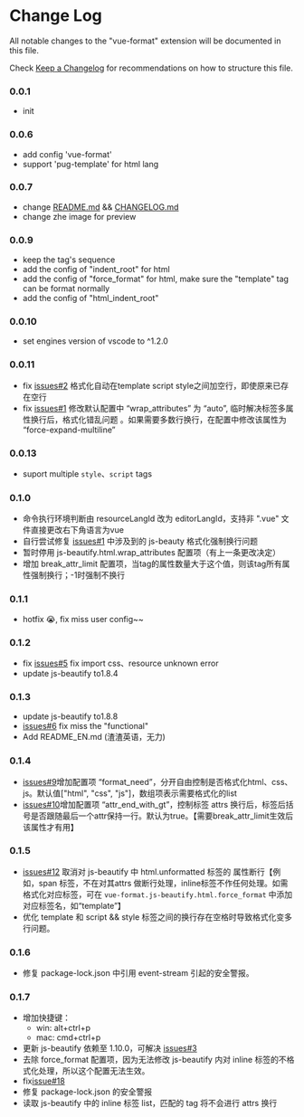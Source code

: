 # Change Log
All notable changes to the "vue-format" extension will be documented in this file.

Check [Keep a Changelog](http://keepachangelog.com/) for recommendations on how to structure this file.

### 0.0.1
- init

### 0.0.6
- add config 'vue-format'
- support 'pug-template' for html lang

### 0.0.7
- change [README.md](https://github.com/win7killer/vue-format/blob/master/README.md) && [CHANGELOG.md](https://github.com/win7killer/vue-format/blob/master/CHANGELOG.md)
- change zhe image for preview

### 0.0.9
- keep the tag's sequence
- add the config of "indent_root" for html
- add the config of "force_format" for html, make sure the "template" tag can be format normally
- add the config of "html_indent_root"

### 0.0.10
- set engines version of vscode to ^1.2.0

### 0.0.11
- fix [issues#2](https://github.com/win7killer/vue-format/issues/2) 格式化自动在template script style之间加空行，即使原来已存在空行
- fix [issues#1](https://github.com/win7killer/vue-format/issues/1) 修改默认配置中 “wrap_attributes” 为 “auto”, 临时解决标签多属性换行后，格式化错乱问题 。如果需要多数行换行，在配置中修改该属性为 “force-expand-multiline”

### 0.0.13
- suport multiple `style`、`script` tags

### 0.1.0
- 命令执行环境判断由 resourceLangId 改为 editorLangId，支持非 ".vue" 文件直接更改右下角语言为vue
- 自行尝试修复 [issues#1](https://github.com/win7killer/vue-format/issues/1) 中涉及到的 js-beauty 格式化强制换行问题
- 暂时停用 js-beautify.html.wrap_attributes 配置项（有上一条更改决定）
- 增加 break_attr_limit 配置项，当tag的属性数量大于这个值，则该tag所有属性强制换行；-1时强制不换行

### 0.1.1
- hotfix 😭, fix miss user config~~

### 0.1.2
- fix [issues#5](https://github.com/win7killer/vue-format/issues/5) fix import css、resource unknown error
- update js-beautify to1.8.4

### 0.1.3
- update js-beautify to1.8.8
- [issues#6](https://github.com/win7killer/vue-format/issues/5) fix miss the "functional"
- Add README_EN.md (渣渣英语，无力)

### 0.1.4
- [issues#9](https://github.com/win7killer/vue-format/issues/9)增加配置项 “format_need”，分开自由控制是否格式化html、css、js。默认值["html", "css", "js"]，数组项表示需要格式化的list
- [issues#10](https://github.com/win7killer/vue-format/issues/10)增加配置项 “attr_end_with_gt”，控制标签 attrs 换行后，标签后括号是否跟随最后一个attr保持一行。默认为true。【需要break_attr_limit生效后该属性才有用】

### 0.1.5
- [issues#12](https://github.com/win7killer/vue-format/issues/12) 取消对 js-beautify 中 html.unformatted 标签的 属性断行【例如，span 标签，不在对其attrs 做断行处理，inline标签不作任何处理。如需格式化对应标签，可在 `vue-format.js-beautify.html.force_format` 中添加对应标签名，如“template”】
- 优化 template 和 script && style 标签之间的换行存在空格时导致格式化变多行问题。

### 0.1.6
- 修复 package-lock.json 中引用 event-stream 引起的安全警报。

### 0.1.7
- 增加快捷键：
  - win: alt+ctrl+p
  - mac: cmd+ctrl+p
- 更新 js-beautify 依赖至 1.10.0，可解决 [issues#3](https://github.com/win7killer/vue-format/issues/3)
- 去除 force_format 配置项，因为无法修改 js-beautify 内对 inline 标签的不格式化处理，所以这个配置无法生效。
- fix[issue#18](https://github.com/win7killer/vue-format/issues/18)
- 修复 package-lock.json 的安全警报
- 读取 js-beautify 中的 inline 标签 list，匹配的 tag 将不会进行 attrs 换行
